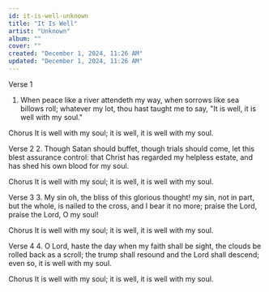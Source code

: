 ```yaml
---
id: it-is-well-unknown
title: "It Is Well"
artist: "Unknown"
album: ""
cover: ""
created: "December 1, 2024, 11:26 AM"
updated: "December 1, 2024, 11:26 AM"
---
```



Verse 1
1. When peace like a river attendeth my way,
when sorrows like sea billows roll;
whatever my lot, thou hast taught me to say,
"It is well, it is well with my soul."

Chorus
It is well with my soul;
it is well, it is well with my soul.


Verse 2
2. Though Satan should buffet, though trials should come,
let this blest assurance control:
that Christ has regarded my helpless estate,
and has shed his own blood for my soul.

Chorus
It is well with my soul;
it is well, it is well with my soul.

Verse 3
3. My sin oh, the bliss of this glorious thought!
my sin, not in part, but the whole,
is nailed to the cross, and I bear it no more;
praise the Lord, praise the Lord, O my soul!

Chorus
It is well with my soul;
it is well, it is well with my soul.

Verse 4
4. O Lord, haste the day when my faith shall be sight,
the clouds be rolled back as a scroll;
the trump shall resound 
and the Lord shall descend;
even so, it is well with my soul.

Chorus
It is well with my soul;
it is well, it is well with my soul.


